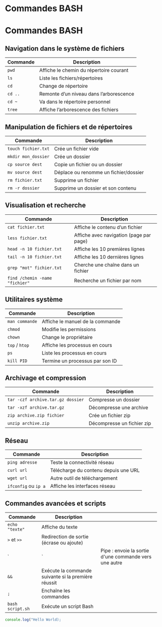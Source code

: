 # Commandes BASH

# Commandes BASH

## Navigation dans le système de fichiers

| Commande | Description                             |
| -------- | --------------------------------------- |
| `pwd`    | Affiche le chemin du répertoire courant |
| `ls`     | Liste les fichiers/répertoires          |
| `cd`     | Change de répertoire                    |
| `cd ..`  | Remonte d’un niveau dans l’arborescence |
| `cd ~`   | Va dans le répertoire personnel         |
| `tree`   | Affiche l’arborescence des fichiers     |

## Manipulation de fichiers et de répertoires

| Commande            | Description                           |
| ------------------- | ------------------------------------- |
| `touch fichier.txt` | Crée un fichier vide                  |
| `mkdir mon_dossier` | Crée un dossier                       |
| `cp source dest`    | Copie un fichier ou un dossier        |
| `mv source dest`    | Déplace ou renomme un fichier/dossier |
| `rm fichier.txt`    | Supprime un fichier                   |
| `rm -r dossier`     | Supprime un dossier et son contenu    |

## Visualisation et recherche

| Commande                       | Description                             |
| ------------------------------ | --------------------------------------- |
| `cat fichier.txt`              | Affiche le contenu d’un fichier         |
| `less fichier.txt`             | Affiche avec navigation (page par page) |
| `head -n 10 fichier.txt`       | Affiche les 10 premières lignes         |
| `tail -n 10 fichier.txt`       | Affiche les 10 dernières lignes         |
| `grep "mot" fichier.txt`       | Cherche une chaîne dans un fichier      |
| `find /chemin -name "fichier"` | Recherche un fichier par nom            |

## Utilitaires système

| Commande       | Description                      |
| -------------- | -------------------------------- |
| `man commande` | Affiche le manuel de la commande |
| `chmod`        | Modifie les permissions          |
| `chown`        | Change le propriétaire           |
| `top` / `htop` | Affiche les processus en cours   |
| `ps`           | Liste les processus en cours     |
| `kill PID`     | Termine un processus par son ID  |

## Archivage et compression

| Commande                          | Description                |
| --------------------------------- | -------------------------- |
| `tar -czf archive.tar.gz dossier` | Compresse un dossier       |
| `tar -xzf archive.tar.gz`         | Décompresse une archive    |
| `zip archive.zip fichier`         | Crée un fichier zip        |
| `unzip archive.zip`               | Décompresse un fichier zip |

## Réseau

| Commande             | Description                          |
| -------------------- | ------------------------------------ |
| `ping adresse`       | Teste la connectivité réseau         |
| `curl url`           | Télécharge du contenu depuis une URL |
| `wget url`           | Autre outil de téléchargement        |
| `ifconfig` ou `ip a` | Affiche les interfaces réseau        |

## Commandes avancées et scripts

| Commande         | Description                                         |                                                       |
| ---------------- | --------------------------------------------------- | ----------------------------------------------------- |
| `echo "texte"`   | Affiche du texte                                    |                                                       |
| `>` et `>>`      | Redirection de sortie (écrase ou ajoute)            |                                                       |
| \`               | \`                                                  | Pipe : envoie la sortie d'une commande vers une autre |
| `&&`             | Exécute la commande suivante si la première réussit |                                                       |
| `;`              | Enchaîne les commandes                              |                                                       |
| `bash script.sh` | Exécute un script Bash                              |     


```js
console.log("Hello World);
```